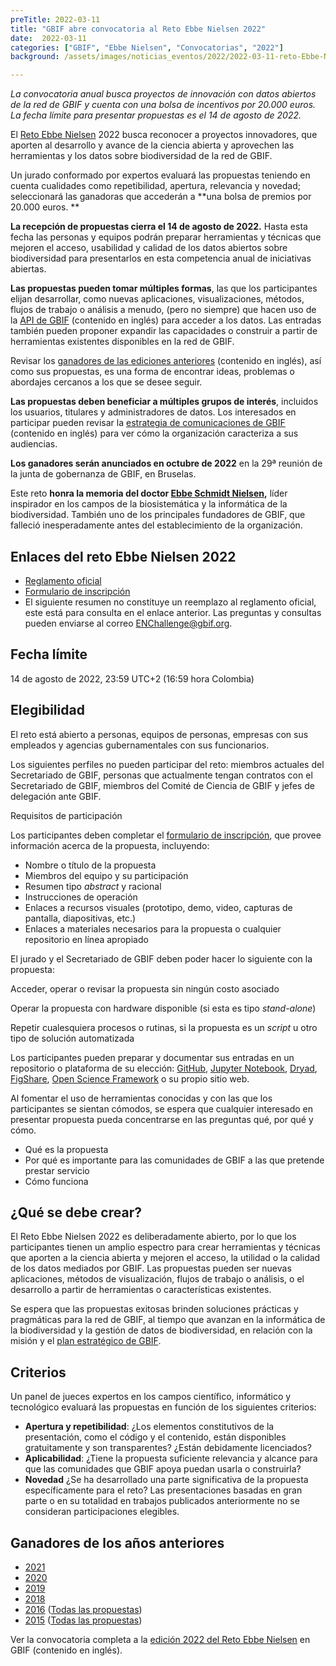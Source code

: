 ```yaml
---
preTitle: 2022-03-11
title: "GBIF abre convocatoria al Reto Ebbe Nielsen 2022"
date:  2022-03-11
categories: ["GBIF", "Ebbe Nielsen", "Convocatorias", "2022"]
background: /assets/images/noticias_eventos/2022/2022-03-11-reto-Ebbe-Nielsen.png

---
```

_La convocatoria anual busca proyectos de innovación con datos abiertos de la red de GBIF y cuenta con una bolsa de incentivos por 20.000 euros. La fecha límite para presentar propuestas es el 14 de agosto de 2022._

El [Reto Ebbe Nielsen](https://www.gbif.org/es/article/1G82GL7jw08kS0g6k6MuSa/reto-ebbe-nielsen) 2022 busca reconocer a proyectos innovadores, que aporten al desarrollo y avance de la ciencia abierta y aprovechen las herramientas y los datos sobre biodiversidad de la red de GBIF.

Un jurado conformado por expertos evaluará las propuestas teniendo en cuenta cualidades como repetibilidad, apertura, relevancia y novedad; seleccionará las ganadoras que accederán a **una bolsa de premios por 20.000 euros. **

**La recepción de propuestas cierra el 14 de agosto de 2022.** Hasta esta fecha las personas y equipos podrán preparar herramientas y técnicas que mejoren el acceso, usabilidad y calidad de los datos abiertos sobre biodiversidad para presentarlos en esta competencia anual de iniciativas abiertas.

**Las propuestas pueden tomar múltiples formas**, las que los participantes elijan desarrollar, como nuevas aplicaciones, visualizaciones, métodos, flujos de trabajo o análisis a menudo, (pero no siempre) que hacen uso de la [API de GBIF](https://www.gbif.org/es/developer/summary) (contenido en inglés) para acceder a los datos. Las entradas también pueden proponer expandir las capacidades o construir a partir de herramientas existentes disponibles en la red de GBIF. 

Revisar los [ganadores de las ediciones anteriores](https://www.gbif.org/es/news/77jGLQMqzZtjQi10AxAgrY/2022-ebbe-nielsen-challenge-seeks-open-data-innovations-for-biodiversity#previous) (contenido en inglés), así como sus propuestas, es una forma de encontrar ideas, problemas o abordajes cercanos a los que se desee seguir.

**Las propuestas deben beneficiar a múltiples grupos de interés**, incluidos los usuarios, titulares y administradores de datos. Los interesados en participar pueden revisar la [estrategia de comunicaciones de GBIF](https://www.gbif.org/es/document/80926) (contenido en inglés) para ver cómo la organización caracteriza a sus audiencias.

**Los ganadores serán anunciados en octubre de 2022** en la 29ª reunión de la junta de gobernanza de GBIF, en Bruselas.

Este reto **honra la memoria del doctor [Ebbe Schmidt Nielsen](https://en.wikipedia.org/wiki/Ebbe_Nielsen),** líder inspirador en los campos de la biosistemática y la informática de la biodiversidad. También uno de los principales fundadores de GBIF, que falleció inesperadamente antes del establecimiento de la organización.


## Enlaces del reto Ebbe Nielsen 2022

* [Reglamento oficial](https://www.gbif.org/es/awards/ebbe-2022-rules)
* [Formulario de inscripción](http://j.mp/ebbe-2022)
* El siguiente resumen no constituye un reemplazo al reglamento oficial, este está para consulta en el enlace anterior. Las preguntas y consultas pueden enviarse al correo [ENChallenge@gbif.org](mailto:ENChallenge@gbif.org).


## Fecha límite

14 de agosto de 2022, 23:59 UTC+2 (16:59 hora Colombia)


## Elegibilidad

El reto está abierto a personas, equipos de personas, empresas con sus empleados y agencias gubernamentales con sus funcionarios.

Los siguientes perfiles no pueden participar del reto: miembros actuales del Secretariado de GBIF, personas que actualmente tengan contratos con el Secretariado de GBIF, miembros del Comité de Ciencia de GBIF y jefes de delegación ante GBIF.

Requisitos de participación

Los participantes deben completar el [formulario de inscripción](http://j.mp/ebbe-2022), que provee información acerca de la propuesta, incluyendo: 



* Nombre o título de la propuesta
* Miembros del equipo y su participación
* Resumen tipo _abstract_ y racional
* Instrucciones de operación
* Enlaces a recursos visuales (prototipo, demo, video, capturas de pantalla, diapositivas, etc.)
* Enlaces a materiales necesarios para la propuesta o cualquier repositorio en línea apropiado

El jurado y el Secretariado de GBIF deben poder hacer lo siguiente con la propuesta:

Acceder, operar o revisar la propuesta sin ningún costo asociado

Operar la propuesta con hardware disponible (si esta es tipo _stand-alone_)

Repetir cualesquiera procesos o rutinas, si la propuesta es un _script_ u otro tipo de solución automatizada

Los participantes pueden preparar y documentar sus entradas en un repositorio o plataforma de su elección: [GitHub](https://github.com/), [Jupyter Notebook](http://jupyter.org/), [Dryad](https://www.datadryad.org/), [FigShare](https://figshare.com/), [Open Science Framework](https://osf.io/) o su propio sitio web.

Al fomentar el uso de herramientas conocidas y con las que los participantes se sientan cómodos, se espera que cualquier interesado en presentar propuesta pueda concentrarse en las preguntas qué, por qué y cómo.



* Qué es la propuesta
* Por qué es importante para las comunidades de GBIF a las que pretende prestar servicio
* Cómo funciona


## ¿Qué se debe crear?

El Reto Ebbe Nielsen 2022 es deliberadamente abierto, por lo que los participantes tienen un amplio espectro para crear herramientas y técnicas que aporten a la ciencia abierta y mejoren el acceso, la utilidad o la calidad de los datos mediados por GBIF. Las propuestas pueden ser nuevas aplicaciones, métodos de visualización, flujos de trabajo o análisis, o el desarrollo a partir de herramientas o características existentes.

Se espera que las propuestas exitosas brinden soluciones prácticas y pragmáticas para la red de GBIF, al tiempo que avanzan en la informática de la biodiversidad y la gestión de datos de biodiversidad, en relación con la misión y el [plan estratégico de GBIF](https://www.gbif.org/es/strategic-plan).


## Criterios

Un panel de jueces expertos en los campos científico, informático y tecnológico evaluará las propuestas en función de los siguientes criterios:

* **Apertura y repetibilidad**: ¿Los elementos constitutivos de la presentación, como el código y el contenido, están disponibles gratuitamente y son transparentes? ¿Están debidamente licenciados?
* **Aplicabilidad**: ¿Tiene la propuesta suficiente relevancia y alcance para que las comunidades que GBIF apoya puedan usarla o construirla?
* **Novedad** ¿Se ha desarrollado una parte significativa de la propuesta específicamente para el reto? Las presentaciones basadas en gran parte o en su totalidad en trabajos publicados anteriormente no se consideran participaciones elegibles.


## Ganadores de los años anteriores

* [2021](https://www.gbif.org/es/news/QWLleXqOFkDOGR4Oxaj94/)
* [2020](https://www.gbif.org/es/news/AcT155L4KYZ5RxsfDnGGt/)
* [2019](https://www.gbif.org/es/news/2mixX9oDrJI2W3AqPFOxI3/)
* [2018](https://www.gbif.org/es/news/4TuHBNfycgO4GEMOKkMi4u/)
* [2016](https://www.gbif.org/es/news/82914/) ([Todas las propuestas](https://gbif2016.devpost.com/submissions))
* [2015](https://www.gbif.org/es/news/82409/) ([Todas las propuestas](https://gbif.devpost.com/submissions))

Ver la convocatoria completa a la [edición 2022 del Reto Ebbe Nielsen](https://www.gbif.org/es/news/77jGLQMqzZtjQi10AxAgrY/2022-ebbe-nielsen-challenge-seeks-open-data-innovations-for-biodiversity) en GBIF (contenido en inglés).
